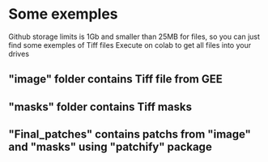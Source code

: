 # Some exemples
Github storage limits is 1Gb and smaller than 25MB for files, so you can just find some exemples of Tiff files
Execute on colab to get all files into your drives

## "image" folder contains Tiff file from GEE

## "masks" folder contains Tiff masks

## "Final_patches" contains patchs from "image" and "masks" using "patchify" package
